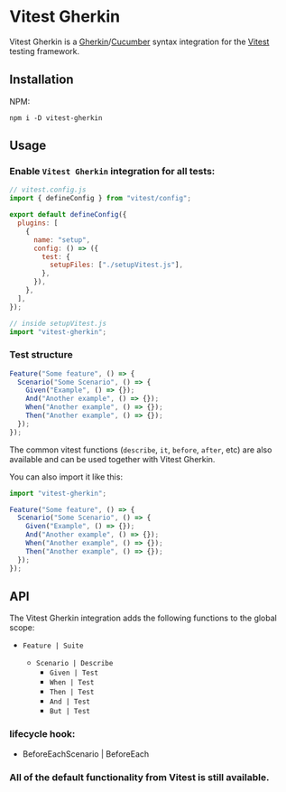 # Vitest Gherkin

Vitest Gherkin is a [Gherkin](https://github.com/cucumber/cucumber/wiki/Gherkin)/[Cucumber](https://cucumber.io/) syntax integration for the [Vitest](https://vitest.dev/) testing framework.

## Installation

NPM:

```
npm i -D vitest-gherkin
```

## Usage

### Enable `Vitest Gherkin` integration for all tests:

```javascript
// vitest.config.js
import { defineConfig } from "vitest/config";

export default defineConfig({
  plugins: [
    {
      name: "setup",
      config: () => ({
        test: {
          setupFiles: ["./setupVitest.js"],
        },
      }),
    },
  ],
});

// inside setupVitest.js
import "vitest-gherkin";
```

### Test structure

```javascript
Feature("Some feature", () => {
  Scenario("Some Scenario", () => {
    Given("Example", () => {});
    And("Another example", () => {});
    When("Another example", () => {});
    Then("Another example", () => {});
  });
});
```

The common vitest functions (`describe`, `it`, `before`, `after`, etc) are also available and can be used together with Vitest Gherkin.

You can also import it like this:

```javascript
import "vitest-gherkin";

Feature("Some feature", () => {
  Scenario("Some Scenario", () => {
    Given("Example", () => {});
    And("Another example", () => {});
    When("Another example", () => {});
    Then("Another example", () => {});
  });
});
```

## API

The Vitest Gherkin integration adds the following functions to the global scope:

- `Feature | Suite`

  - `Scenario | Describe`
    - `Given | Test`
    - `When | Test`
    - `Then | Test`
    - `And | Test`
    - `But | Test`

### lifecycle hook:

- BeforeEachScenario | BeforeEach

### All of the default functionality from Vitest is still available.
